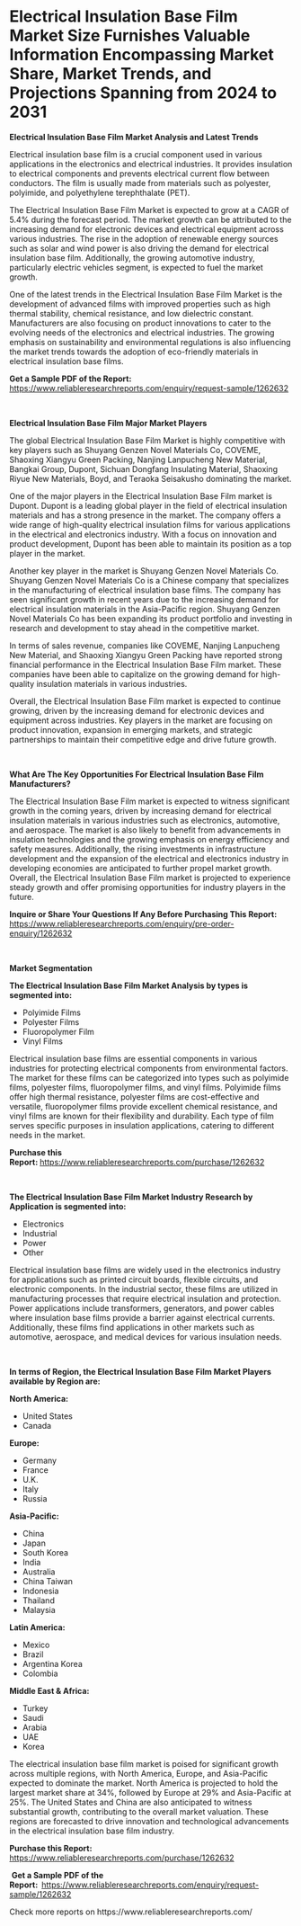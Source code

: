 <p><h1>Electrical Insulation Base Film Market Size Furnishes Valuable Information Encompassing Market Share, Market Trends, and Projections Spanning from 2024 to 2031</h1></p><p><strong>Electrical Insulation Base Film Market Analysis and Latest Trends</strong></p>
<p><p>Electrical insulation base film is a crucial component used in various applications in the electronics and electrical industries. It provides insulation to electrical components and prevents electrical current flow between conductors. The film is usually made from materials such as polyester, polyimide, and polyethylene terephthalate (PET).</p><p>The Electrical Insulation Base Film Market is expected to grow at a CAGR of 5.4% during the forecast period. The market growth can be attributed to the increasing demand for electronic devices and electrical equipment across various industries. The rise in the adoption of renewable energy sources such as solar and wind power is also driving the demand for electrical insulation base film. Additionally, the growing automotive industry, particularly electric vehicles segment, is expected to fuel the market growth.</p><p>One of the latest trends in the Electrical Insulation Base Film Market is the development of advanced films with improved properties such as high thermal stability, chemical resistance, and low dielectric constant. Manufacturers are also focusing on product innovations to cater to the evolving needs of the electronics and electrical industries. The growing emphasis on sustainability and environmental regulations is also influencing the market trends towards the adoption of eco-friendly materials in electrical insulation base films.</p></p>
<p><strong>Get a Sample PDF of the Report:&nbsp;</strong> <a href="https://www.reliableresearchreports.com/enquiry/request-sample/1262632">https://www.reliableresearchreports.com/enquiry/request-sample/1262632</a></p>
<p>&nbsp;</p>
<p><strong>Electrical Insulation Base Film Major Market Players</strong></p>
<p><p>The global Electrical Insulation Base Film Market is highly competitive with key players such as Shuyang Genzen Novel Materials Co, COVEME, Shaoxing Xiangyu Green Packing, Nanjing Lanpucheng New Material, Bangkai Group, Dupont, Sichuan Dongfang Insulating Material, Shaoxing Riyue New Materials, Boyd, and Teraoka Seisakusho dominating the market.</p><p>One of the major players in the Electrical Insulation Base Film market is Dupont. Dupont is a leading global player in the field of electrical insulation materials and has a strong presence in the market. The company offers a wide range of high-quality electrical insulation films for various applications in the electrical and electronics industry. With a focus on innovation and product development, Dupont has been able to maintain its position as a top player in the market.</p><p>Another key player in the market is Shuyang Genzen Novel Materials Co. Shuyang Genzen Novel Materials Co is a Chinese company that specializes in the manufacturing of electrical insulation base films. The company has seen significant growth in recent years due to the increasing demand for electrical insulation materials in the Asia-Pacific region. Shuyang Genzen Novel Materials Co has been expanding its product portfolio and investing in research and development to stay ahead in the competitive market.</p><p>In terms of sales revenue, companies like COVEME, Nanjing Lanpucheng New Material, and Shaoxing Xiangyu Green Packing have reported strong financial performance in the Electrical Insulation Base Film market. These companies have been able to capitalize on the growing demand for high-quality insulation materials in various industries.</p><p>Overall, the Electrical Insulation Base Film market is expected to continue growing, driven by the increasing demand for electronic devices and equipment across industries. Key players in the market are focusing on product innovation, expansion in emerging markets, and strategic partnerships to maintain their competitive edge and drive future growth.</p></p>
<p>&nbsp;</p>
<p><strong>What Are The Key Opportunities For Electrical Insulation Base Film Manufacturers?</strong></p>
<p><p>The Electrical Insulation Base Film market is expected to witness significant growth in the coming years, driven by increasing demand for electrical insulation materials in various industries such as electronics, automotive, and aerospace. The market is also likely to benefit from advancements in insulation technologies and the growing emphasis on energy efficiency and safety measures. Additionally, the rising investments in infrastructure development and the expansion of the electrical and electronics industry in developing economies are anticipated to further propel market growth. Overall, the Electrical Insulation Base Film market is projected to experience steady growth and offer promising opportunities for industry players in the future.</p></p>
<p><strong>Inquire or Share Your Questions If Any Before Purchasing This Report:</strong> <a href="https://www.reliableresearchreports.com/enquiry/pre-order-enquiry/1262632">https://www.reliableresearchreports.com/enquiry/pre-order-enquiry/1262632</a></p>
<p>&nbsp;</p>
<p><strong>Market Segmentation</strong></p>
<p><strong>The Electrical Insulation Base Film Market Analysis by types is segmented into:</strong></p>
<p><ul><li>Polyimide Films</li><li>Polyester Films</li><li>Fluoropolymer Film</li><li>Vinyl Films</li></ul></p>
<p><p>Electrical insulation base films are essential components in various industries for protecting electrical components from environmental factors. The market for these films can be categorized into types such as polyimide films, polyester films, fluoropolymer films, and vinyl films. Polyimide films offer high thermal resistance, polyester films are cost-effective and versatile, fluoropolymer films provide excellent chemical resistance, and vinyl films are known for their flexibility and durability. Each type of film serves specific purposes in insulation applications, catering to different needs in the market.</p></p>
<p><strong>Purchase this Report:&nbsp;</strong><a href="https://www.reliableresearchreports.com/purchase/1262632">https://www.reliableresearchreports.com/purchase/1262632</a></p>
<p>&nbsp;</p>
<p><strong>The Electrical Insulation Base Film Market Industry Research by Application is segmented into:</strong></p>
<p><ul><li>Electronics</li><li>Industrial</li><li>Power</li><li>Other</li></ul></p>
<p><p>Electrical insulation base films are widely used in the electronics industry for applications such as printed circuit boards, flexible circuits, and electronic components. In the industrial sector, these films are utilized in manufacturing processes that require electrical insulation and protection. Power applications include transformers, generators, and power cables where insulation base films provide a barrier against electrical currents. Additionally, these films find applications in other markets such as automotive, aerospace, and medical devices for various insulation needs.</p></p>
<p>&nbsp;</p>
<p><strong>In terms of Region, the Electrical Insulation Base Film Market Players available by Region are:</strong></p>
<p>
    <p> <strong> North America: </strong>
        <ul>
            <li>United States</li>
            <li>Canada</li>
        </ul>
        </p> 
    <p> <strong> Europe: </strong>
        <ul>
            <li>Germany</li>
            <li>France</li>
            <li>U.K.</li>
            <li>Italy</li>
            <li>Russia</li>
        </ul>
        </p> 
    <p> <strong> Asia-Pacific: </strong>
        <ul>
            <li>China</li>
            <li>Japan</li>
            <li>South Korea</li>
            <li>India</li>
            <li>Australia</li>
            <li>China Taiwan</li>
            <li>Indonesia</li>
            <li>Thailand</li>
            <li>Malaysia</li>
        </ul>
        </p> 
    <p> <strong> Latin America: </strong>
        <ul>
            <li>Mexico</li>
            <li>Brazil</li>
            <li>Argentina Korea</li>
            <li>Colombia</li>
        </ul>
        </p> 
    <p> <strong> Middle East & Africa: </strong>
        <ul>
            <li>Turkey</li>
            <li>Saudi</li>
            <li>Arabia</li>
            <li>UAE</li>
            <li>Korea</li>
        </ul>
    </p>
    </p>
<p><p>The electrical insulation base film market is poised for significant growth across multiple regions, with North America, Europe, and Asia-Pacific expected to dominate the market. North America is projected to hold the largest market share at 34%, followed by Europe at 29% and Asia-Pacific at 25%. The United States and China are also anticipated to witness substantial growth, contributing to the overall market valuation. These regions are forecasted to drive innovation and technological advancements in the electrical insulation base film industry.</p></p>
<p><strong>Purchase this Report: </strong><a href="https://www.reliableresearchreports.com/purchase/1262632">https://www.reliableresearchreports.com/purchase/1262632</a></p>
<p>&nbsp;<strong>Get a Sample PDF of the Report:&nbsp;&nbsp;</strong><a href="https://www.reliableresearchreports.com/enquiry/request-sample/1262632">https://www.reliableresearchreports.com/enquiry/request-sample/1262632</a></p>
<p><strong></strong></p>
<p>Check more reports on https://www.reliableresearchreports.com/</p>